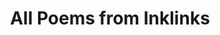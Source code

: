 ---
layout: hindi
permalink: /hindi/index.html
title: "All Poems from Inklinks"
tags: [blog, poems]
---